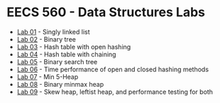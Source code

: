 # EECS 560 - Data Structures Labs

* [Lab 01][lab01] - Singly linked list
* [Lab 02][lab02] - Binary tree
* [Lab 03][lab03] - Hash table with open hashing
* [Lab 04][lab04] - Hash table with chaining
* [Lab 05][lab05] - Binary search tree
* [Lab 06][lab06] - Time performance of open and closed hashing methods
* [Lab 07][lab07] - Min 5-Heap
* [Lab 08][lab08] - Binary minmax heap
* [Lab 09][lab09] - Skew heap, leftist heap, and performance testing for both

[lab01]: https://github.com/RagingRoosevelt/EECS_560-Data_Structures/tree/master/Lab01
[lab02]: https://github.com/RagingRoosevelt/EECS_560-Data_Structures/tree/master/Lab02
[lab03]: https://github.com/RagingRoosevelt/EECS_560-Data_Structures/tree/master/Lab03
[lab04]: https://github.com/RagingRoosevelt/EECS_560-Data_Structures/tree/master/Lab04
[lab05]: https://github.com/RagingRoosevelt/EECS_560-Data_Structures/tree/master/Lab05
[lab06]: https://github.com/RagingRoosevelt/EECS_560-Data_Structures/tree/master/Lab06
[lab07]: https://github.com/RagingRoosevelt/EECS_560-Data_Structures/tree/master/Lab07
[lab08]: https://github.com/RagingRoosevelt/EECS_560-Data_Structures/tree/master/Lab08
[lab09]: https://github.com/RagingRoosevelt/EECS_560-Data_Structures/tree/master/Lab09